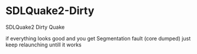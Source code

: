 # SDLQuake2-Dirty
SDLQuake2 Dirty Quake

if everything looks good and you get Segmentation fault (core dumped)
just keep relaunching untill it works
